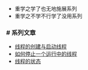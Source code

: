 * 重学之学了也无地施展系列
* 重学之不学不行学了没用系列


### # 系列文章
* [线程的创建与启动线程](./src/main/java/com/futao/learn/threads/a_创建线程/readme.md)
* [如何停止一个运行中的线程](./src/main/java/com/futao/learn/threads/c_如何停止线程/readme.md)
* [线程的状态](./src/main/java/com/futao/learn/threads/d_线程的生命周期/readme.md)